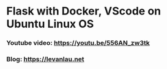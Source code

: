 # Flask with Docker, VScode on Ubuntu Linux OS

### Youtube video: https://youtu.be/556AN_zw3tk
### Blog: https://levanlau.net
